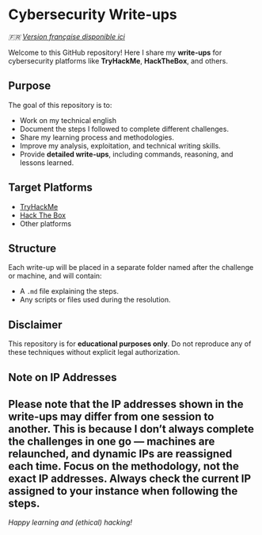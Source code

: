 # Cybersecurity Write-ups

*🇫🇷 [Version française disponible ici](README_FR.md)*

Welcome to this GitHub repository! Here I share my **write-ups** for cybersecurity platforms like **TryHackMe**, **HackTheBox**, and others.

## Purpose
The goal of this repository is to:
- Work on my technical english
- Document the steps I followed to complete different challenges.
- Share my learning process and methodologies.
- Improve my analysis, exploitation, and technical writing skills.
- Provide **detailed write-ups**, including commands, reasoning, and lessons learned.

## Target Platforms
- [TryHackMe](https://tryhackme.com)
- [Hack The Box](https://hackthebox.com)
- Other platforms

## Structure
Each write-up will be placed in a separate folder named after the challenge or machine, and will contain:
- A `.md` file explaining the steps.
- Any scripts or files used during the resolution.

## Disclaimer
This repository is for **educational purposes only**. Do not reproduce any of these techniques without explicit legal authorization.

## Note on IP Addresses
Please note that the IP addresses shown in the write-ups may differ from one session to another. This is because I don’t always complete the challenges in one go — machines are relaunched, and dynamic IPs are reassigned each time.
Focus on the methodology, not the exact IP addresses. Always check the current IP assigned to your instance when following the steps.
---

*Happy learning and (ethical) hacking!*

